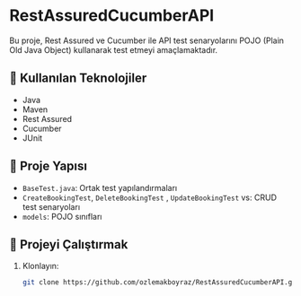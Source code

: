 # RestAssuredCucumberAPI

Bu proje, Rest Assured ve Cucumber ile API test senaryolarını POJO (Plain Old Java Object) kullanarak test etmeyi amaçlamaktadır.

## 🔧 Kullanılan Teknolojiler

- Java
- Maven
- Rest Assured
- Cucumber
- JUnit

## 📂 Proje Yapısı

- `BaseTest.java`: Ortak test yapılandırmaları
- `CreateBookingTest`, `DeleteBookingTest` , `UpdateBookingTest` vs: CRUD test senaryoları
- `models`: POJO sınıfları

## 🚀 Projeyi Çalıştırmak

1. Klonlayın:
   ```bash
   git clone https://github.com/ozlemakboyraz/RestAssuredCucumberAPI.git

